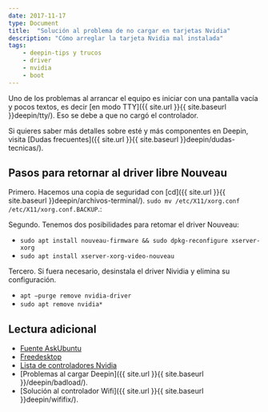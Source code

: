 ```yaml
---
date: 2017-11-17
type: Document
title:  "Solución al problema de no cargar en tarjetas Nvidia"
description: "Cómo arreglar la tarjeta Nvidia mal instalada"
tags:
    - deepin-tips y trucos
    - driver
    - nvidia
    - boot
---
```

Uno de los problemas al arrancar el equipo es iniciar con una pantalla vacía y pocos textos, es decir [en modo TTY]({{ site.url }}{{ site.baseurl }}deepin/tty/). Eso se debe a que no cargó el controlador.

Si quieres saber más detalles sobre esté y más componentes en Deepin, visita [Dudas frecuentes]({{ site.url }}{{ site.baseurl }}deepin/dudas-tecnicas/).

## Pasos para retornar al driver libre Nouveau
Primero. Hacemos una copia de seguridad con [cd]({{ site.url }}{{ site.baseurl }}deepin/archivos-terminal/). `sudo mv /etc/X11/xorg.conf /etc/X11/xorg.conf.BACKUP`.:

Segundo. Tenemos dos posibilidades para retomar el driver Nouveau:
* `sudo apt install nouveau-firmware && sudo dpkg-reconfigure xserver-xorg`
* `sudo apt install xserver-xorg-video-nouveau`

Tercero. Si fuera necesario, desinstala el driver Nividia y elimina su configuración.
* `apt —purge remove nvidia-driver`
* `sudo apt remove nvidia*`

## Lectura adicional
* [Fuente AskUbuntu](https://askubuntu.com/questions/12937/remove-nvidia-driver-and-go-back-to-nouveau)
* [Freedesktop](https://nouveau.freedesktop.org/wiki/DebianInstall/)
* [Lista de controladores Nvidia](http://www.nvidia.com/object/unix.html)
* [Problemas al cargar Deepin]({{ site.url }}{{ site.baseurl }}/deepin/badload/).
* [Solución al controlador Wifi]({{ site.url }}{{ site.baseurl }}deepin/wififix/).
